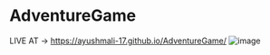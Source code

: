 # AdventureGame
LIVE AT -> https://ayushmali-17.github.io/AdventureGame/
![image](https://github.com/user-attachments/assets/f4d8efa1-75f2-43e0-a0e8-c89b4ce40dc9)
